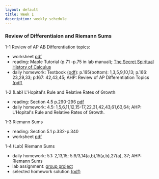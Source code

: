 ```yaml
---
layout: default
title: Week 1
description: weekly schedule
--- 
```

### Review of Differentiaion and Riemann Sums

1-1 Review of AP AB Differentiation topics:

* worksheet [pdf](\calculus2\schedule\week1\1-1Shan.pdf)  <br>
* reading:  Maple Tutorial (p.71 -p.75 in lab manual); [The Secret Spiritual History of Calculus](http://www.scientificamerican.com/article/the-secret-spiritual-history-of-calculus/)
* daily homework: Textbook [(pdf)](\calculus2\schedule\week1\dailyhomework.pdf): p.165(bottom): 1,3,5,9,10,13; p.166: 23,29,33; p.167: 42,43,45; AHP: Review of AP Differentiation Topics [(pdf)](\calculus2\schedule\week1\122AdditionalHWProblems.pdf)  <br>

1-2 (Lab) L'Hopital's Rule and Relative Rates of Growth 

* reading:   Section 4.5 p.290-296 [pdf](\calculus2\schedule\week1\lhopital_reading.pdf) <br>
* daily homework: 4.5: 1,5,6,11,12,15-17,22,31,42,43,61,63,64; AHP: L'Hopital's Rule and Relative Rates of Growth.  <br>

1-3 Riemann Sums 

* reading: Section 5.1 p.332-p.340  <br>
* worksheet [pdf](\calculus2\schedule\week1\1-3Shan.pdf)  <br>

1-4 (Lab) Riemann Sums  

* daily homework: 5.1: 2,13,15; 5.9/3,14(a,b),15(a,b),27(a), 37; AHP: Riemann Sums   <br>
* lab assignment:  [group project](\calculus2\schedule\week1\1-4Shan.pdf)
* selected homework solution [(pdf)](\calculus2\schedule\week1\Week1HWSoln.pdf)